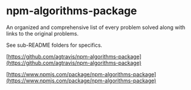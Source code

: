 # npm-algorithms-package

An organized and comprehensive list of every problem solved along with links to the original problems.

See sub-README folders for specifics.

[https://github.com/agtravis/npm-algorithms-package](https://github.com/agtravis/npm-algorithms-package)

[https://www.npmjs.com/package/npm-algorithms-package](https://www.npmjs.com/package/npm-algorithms-package)

